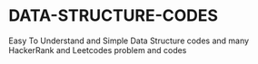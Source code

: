 # DATA-STRUCTURE-CODES
Easy To Understand and Simple Data Structure codes and many HackerRank and Leetcodes problem and codes
